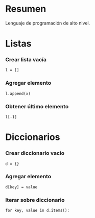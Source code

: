 # Resumen
Lenguaje de programación de alto nivel.
# Listas
### Crear lista vacía
`l = []`
### Agregar elemento
`l.append(x)`
### Obtener último elemento
`l[-1]`
# Diccionarios
### Crear diccionario vacío
`d = {}`
### Agregar elemento
`d[key] = value`
### Iterar sobre diccionario
`for key, value in d.items():`
